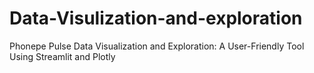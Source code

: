# Data-Visulization-and-exploration
Phonepe Pulse Data Visualization and Exploration: A User-Friendly Tool Using Streamlit and Plotly
